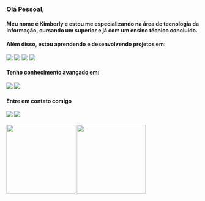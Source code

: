 ### Olá Pessoal, 

#### Meu nome é Kimberly e estou me especializando na área de tecnologia da informação, cursando um superior e já com um ensino técnico concluido.
#### Além disso, estou aprendendo e desenvolvendo projetos em:

<img src="https://img.shields.io/badge/HTML-239120?style=for-the-badge&logo=html5&logoColor=white"/>

<img src="https://img.shields.io/badge/CSS-239120?&style=for-the-badge&logo=css3&logoColor=white"/>

<img src="https://img.shields.io/badge/JavaScript-F7DF1E?style=for-the-badge&logo=javascript&logoColor=black"/>

<img src="https://img.shields.io/badge/React-20232A?style=for-the-badge&logo=react&logoColor=61DAFB"/>

#### Tenho conhecimento avançado em:

<img src="https://img.shields.io/badge/Microsoft_Excel-217346?style=for-the-badge&logo=microsoft-excel&logoColor=white"/>
<img src="https://img.shields.io/badge/Microsoft_Word-2B579A?style=for-the-badge&logo=microsoft-word&logoColor=white"/>

#### Entre em contato comigo
<div>
 <a href="https://www.linkedin.com/in/kimberly-sousa-a685b9231/" target="_blank"><img src="https://img.shields.io/badge/-LinkedIn-%230077B5?style=for-the-badge&logo=linkedin&logoColor=white" target="_blank"></a>
  <a href = "mailto:kimberlyamanda300@gmail.com"><img src="https://img.shields.io/badge/Gmail-D14836?style=for-the-badge&logo=gmail&logoColor=white" target="_blank"></a>
</div>
<br>
<div>
<a href="https://github.com/kimberlyssousa">
<img height="180em" src="https://github-readme-stats.vercel.app/api/top-langs/?username=kimberlyssousa&layout=compact&langs_count=7&theme=dracula"/>
<img height="180em" src="https://github-readme-stats.vercel.app/api?username=kimberlyssousa&show_icons=true&theme=dracula&include_all_commits=true&count_private=true"/>
</div>





